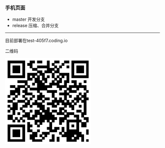### 手机页面

+ master 开发分支
+ release 压缩、合并分支

---
目前部署在test-405f7.coding.io

二维码

[![二维码](/qrcode.png)](test-405f7.coding.io)
